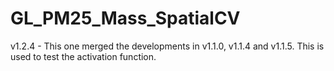 # GL_PM25_Mass_SpatialCV

v1.2.4 - This one merged the developments in v1.1.0, v1.1.4 and v1.1.5. This is used to test the activation function.